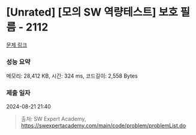 # [Unrated] [모의 SW 역량테스트] 보호 필름 - 2112 

[문제 링크](https://swexpertacademy.com/main/code/problem/problemDetail.do?contestProbId=AV5V1SYKAaUDFAWu) 

### 성능 요약

메모리: 28,412 KB, 시간: 324 ms, 코드길이: 2,558 Bytes

### 제출 일자

2024-08-21 21:40



> 출처: SW Expert Academy, https://swexpertacademy.com/main/code/problem/problemList.do